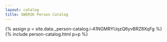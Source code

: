 ```yaml
---
layout: catalog
title: SWERIK Person Catalog
---
```

{% assign p = site.data._person-catalog.i-A1NGMRYUqzQ6yvBRZ8XqFg %}
{% include person-catalog.html p=p %}

